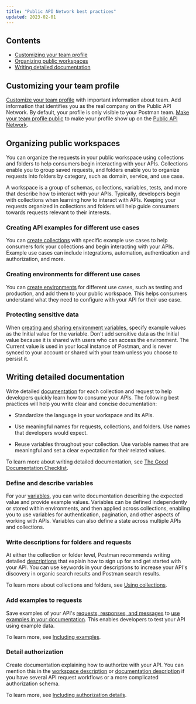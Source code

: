 ```yaml
---
title: "Public API Network best practices"
updated: 2023-02-01
---
```


## Contents

* [Customizing your team profile](#customizing-your-team-profile)
* [Organizing public workspaces](#organizing-public-workspaces)
* [Writing detailed documentation](#writing-detailed-documentation)

## Customizing your team profile

[Customize your team profile](/docs/administration/team-settings/#managing-your-team-profile) with important information about team. Add information that identifies you as the real company on the Public API Network. By default, your profile is only visible to your Postman team. [Make your team profile public](/docs/administration/team-settings/#making-your-team-profile-public) to make your profile show up on the [Public API Network](https://www.postman.com/explore).

## Organizing public workspaces

You can organize the requests in your public workspace using collections and folders to help consumers begin interacting with your APIs. Collections enable you to group saved requests, and folders enable you to organize requests into folders by category, such as domain, service, and use case.

A workspace is a group of schemas, collections, variables, tests, and more that describe how to interact with your APIs. Typically, developers begin with collections when learning how to interact with APIs. Keeping your requests organized in collections and folders will help guide consumers towards requests relevant to their interests.

### Creating API examples for different use cases

You can [create collections](/docs/collections/using-collections/#creating-collections) with specific example use cases to help consumers fork your collections and begin interacting with your APIs. Example use cases can include integrations, automation, authentication and authorization, and more.

### Creating environments for different use cases

You can [create environments](/docs/sending-requests/managing-environments/#creating-environments) for different use cases, such as testing and production, and add them to your public workspace. This helps consumers understand what they need to configure with your API for their use case.

### Protecting sensitive data

When [creating and sharing environment variables](/docs/sending-requests/managing-environments/#adding-environment-variables), specify example values as the Initial value for the variable. Don't add sensitive data as the Initial value because it is shared with users who can access the environment. The Current value is used in your local instance of Postman, and is never synced to your account or shared with your team unless you choose to persist it.

## Writing detailed documentation

Write detailed [documentation](/docs/publishing-your-api/authoring-your-documentation/) for each collection and request to help developers quickly learn how to consume your APIs. The following best practices will help you write clear and concise documentation:

* Standardize the language in your workspace and its APIs.

* Use meaningful names for requests, collections, and folders. Use names that developers would expect.

* Reuse variables throughout your collection. Use variable names that are meaningful and set a clear expectation for their related values.

To learn more about writing detailed documentation, see [The Good Documentation Checklist](https://www.postman.com/postman/workspace/published-postman-templates/documentation/1559645-4b520b0d-cf53-41be-8d24-0e0136416091).

### Define and describe variables

For your [variables](/docs/sending-requests/variables/), you can write documentation describing the expected value and provide example values. Variables can be defined independently or stored within environments, and then applied across collections, enabling you to use variables for authentication, pagination, and other aspects of working with APIs. Variables can also define a state across multiple APIs and collections.

### Write descriptions for folders and requests

At either the collection or folder level, Postman recommends writing detailed [descriptions](/docs/publishing-your-api/authoring-your-documentation/#adding-descriptions-to-your-documentation) that explain how to sign up for and get started with your API. You can use keywords in your descriptions to increase your API's discovery in organic search results and Postman search results.

To learn more about collections and folders, see [Using collections](/docs/collections/using-collections/).

### Add examples to requests

Save examples of your API's [requests, responses, and messages](/docs/sending-requests/examples/) to [use examples in your documentation](/docs/sending-requests/examples/#using-examples-in-documentation). This enables developers to test your API using example data.

To learn more, see [Including examples](/docs/publishing-your-api/authoring-your-documentation/#including-examples).

### Detail authorization

Create documentation explaining how to authorize with your API. You can mention this in the [workspace description](/docs/collaborating-in-postman/using-workspaces/managing-workspaces/#editing-workspace-details) or [documentation description](/docs/publishing-your-api/authoring-your-documentation/#adding-descriptions-to-your-documentation) if you have several API request workflows or a more complicated authorization schema.

To learn more, see [Including authorization details](/docs/publishing-your-api/authoring-your-documentation/#including-authorization-details).
